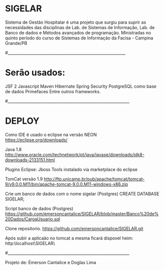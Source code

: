 # SIGELAR

Sistema de Gestão Hospitalar é uma projeto que surgiu para suprir as necessidades das disciplinas de Lab. de Sistemas de Informação, Lab. de Banco de dados e Métodos avançados de programação. Ministradas no quinto período do curso de Sistemas de Informação da Facisa - Campina Grande/PB

#____________________________________________________________

# Serão usados:
JSF 2
Javascript
Maven
Hibernate
Spring Security
PostgreSQL como base de dados
Primefaces
Entre outros frameworks.

#______________________________________________________________

# DEPLOY
Como IDE é usado o eclipse na versão NEON
https://eclipse.org/downloads/

Java 1.8
http://www.oracle.com/technetwork/pt/java/javase/downloads/jdk8-downloads-2133151.html

Plugins Eclipse:
Jboss Tools instalado via marketplace do eclipse

TomCat versão 1.9
http://ftp.unicamp.br/pub/apache/tomcat/tomcat-9/v9.0.0.M11/bin/apache-tomcat-9.0.0.M11-windows-x86.zip

Crie um banco de dados com o nome sigelar (Postgres)
CREATE DATABASE SIGELAR;

Script banco de dados (Postgres)
https://github.com/emersoncantalice/SIGELAR/blob/master/Banco%20de%20Dados/CargaUsuario.sql

Clone repositorio.
https://github.com/emersoncantalice/SIGELAR.git

Após subir a aplicaão no tomcat a mesma ficará dispovel heim:
http:\\localhost\SIGELAR\

#______________________________________________________________

Projeto de:
Émerson Cantalice e Doglas Lima
